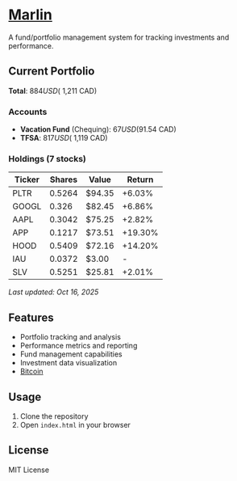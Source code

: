 # [Marlin](https://fuckingjoshua.com/marlin)

A fund/portfolio management system for tracking investments and performance.

## Current Portfolio

**Total**: $884 USD (~$1,211 CAD)

### Accounts
- **Vacation Fund** (Chequing): $67 USD ($91.54 CAD)
- **TFSA**: $817 USD (~$1,119 CAD)

### Holdings (7 stocks)

| Ticker | Shares | Value | Return |
|--------|--------|-------|--------|
| PLTR | 0.5264 | $94.35 | +6.03% |
| GOOGL | 0.326 | $82.45 | +6.86% |
| AAPL | 0.3042 | $75.25 | +2.82% |
| APP | 0.1217 | $73.51 | +19.30% |
| HOOD | 0.5409 | $72.16 | +14.20% |
| IAU | 0.0372 | $3.00 | - |
| SLV | 0.5251 | $25.81 | +2.01% |

*Last updated: Oct 16, 2025*

## Features

- Portfolio tracking and analysis
- Performance metrics and reporting
- Fund management capabilities
- Investment data visualization
- [Bitcoin](https://fuckingjoshua.com/marlin/bitcoin)

## Usage

1. Clone the repository
2. Open `index.html` in your browser

## License

MIT License

